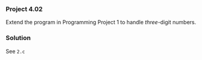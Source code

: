 ### Project 4.02
Extend the program in Programming Project 1 to handle *three*-digit numbers.

### Solution
See `2.c`
